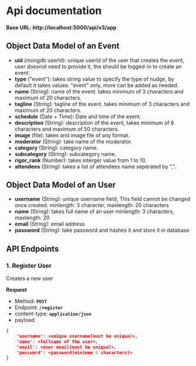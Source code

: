 # Api documentation


#### Base URL: http://localhost:5000/api/v3/app


## Object Data Model of an Event

* **uid** (mongdb userId): unique userId of the user that creates the event, user doesnot need to provide it, the should be logged-in to create an event.
* **type** ("event"): takes string value to specify the type of nudge, by default it takes values: "event" only, more can be added as needed.
* **name** (String): name of the event. takes minimum of 3 characters and maximum of 20 characters.
* **tagline** (String): tagline of the event. takes minimum of 3 characters and maximum of 20 characters.
* **schedule** (Date + Time): Date and time of the event.
* **description** (String): description of the event, takes minimum of 6 characters and maximum of 50 characters.
* **image** (file): takes and image file of any format.
* **moderator** (String): take name of the moderator.
* **category** (String): category name.
* **subcategory** (String): subcategory name.
* **rigor_rank** (Number): takes interger value from 1 to 10.
* **attendees** (String): takes a list of attendees name seperated by ",".

## Object Data Model of an User

* **username** (String): unique username field, This field cannot be changed once created.
                         minlength: 3 character,
                         maxlength: 20 characters
* **name** (String): takes full name of an  user
                         minlength: 3 characters,
                         maxlength: 20
* **email** (String): email address
* **password** (String): take password and hashes it and store it in database

## API Endpoints

### 1. **Register User**
Creates a new user

**Request**
* Method: **`POST`**
* Endpoint: **`/register`**
* content-type: **`application/json`**
* payload: 
```json
{
    'username': <unique username(must be unique)>,
    'name': <fullname of the user>,
    'email': <user email(must be unique)>,
    'password': <password(minimum 6 characters)>
}
```
